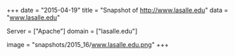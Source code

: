 
+++
date = "2015-04-19"
title = "Snapshot of http://www.lasalle.edu"
data = "www.lasalle.edu"

Server = ["Apache"]
domain = ["lasalle.edu"]

  image = "snapshots/2015_16/www.lasalle.edu.png"
+++
#
